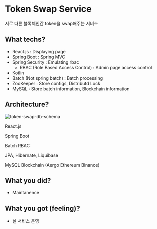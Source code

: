# Token Swap Service

서로 다른 블록체인간 token을 swap해주는 서비스

## What techs?

- React.js : Displaying page
- Spring Boot : Spring MVC
- Spring Security : Emulating rbac
  - RBAC (Role Based Access Control) : Admin page access control
- Kotlin
- Batch (Not spring batch) : Batch processing
- ZooKeeper : Store configs, Distributd Lock
- MySQL : Store batch information, Blockchain information

## Architecture?

![token-swap-db-schema](./img/token-swap-db-schema)

React.js

Spring Boot

Batch          RBAC

JPA, Hibernate, Liquibase

MySQL Blockchain (Aergo Ethereum Binance)

## What you did?

- Maintanence

## What you got (feeling)?

- 실 서비스 운영
